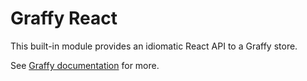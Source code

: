 # Graffy React

This built-in module provides an idiomatic React API to a Graffy store.

See [Graffy documentation](https://graffy.org#/GraffyReact) for more.
